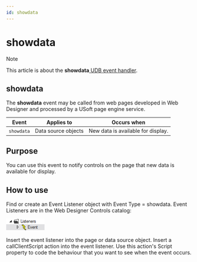```yaml
---
id: showdata
---
```


# showdata



> [!NOTE]
> This article is about the **showdata**[ UDB event handler](/docs/Web_and_app_UIs/UDB_Events).

## **showdata**

The **showdata** event may be called from web pages developed in Web Designer and processed by a USoft page engine service.

|**Event**|**Applies to**|**Occurs when**|
|--------|--------|--------|
|`showdata`|Data source objects|New data is available for display.|



## Purpose

You can use this event to notify controls on the page that new data is available for display.

## How to use

Find or create an Event Listener object with Event Type = showdata. Event Listeners are in the Web Designer Controls catalog:

![](./assets/ff8672be-ff07-426e-ba7e-0ecf37444b63.png)

Insert the event listener into the page or data source object. Insert a callClientScript action into the event listener. Use this action's Script property to code the behaviour that you want to see when the event occurs.